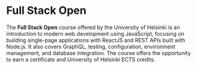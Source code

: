 # Full Stack Open 

The **Full Stack Open** course offered by the University of Helsinki is an introduction to modern web development using JavaScript, focusing on building single-page applications with ReactJS and REST APIs built with Node.js. It also covers GraphQL, testing, configuration, environment management, and database integration. The course offers the opportunity to earn a certificate and University of Helsinki ECTS credits.



